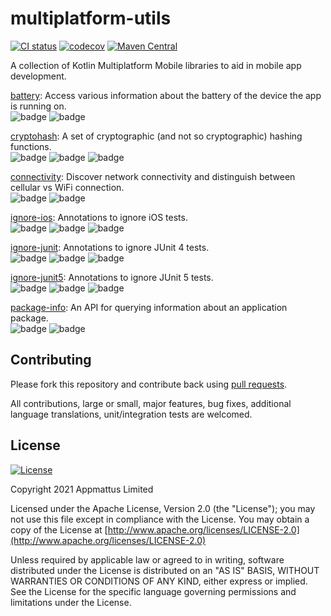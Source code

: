 # multiplatform-utils

[![CI status](https://github.com/appmattus/multiplatform-utils/workflows/Build/badge.svg)](https://github.com/appmattus/multiplatform-utils/actions)
[![codecov](https://codecov.io/gh/appmattus/multiplatform-utils/branch/main/graph/badge.svg)](https://codecov.io/gh/appmattus/multiplatform-utils)
[![Maven Central](https://img.shields.io/maven-central/v/com.appmattus.mpu/battery)](https://search.maven.org/search?q=g:com.appmattus.mpu)

A collection of Kotlin Multiplatform Mobile libraries to aid in mobile app
development.

[battery](battery/README.md): Access various information about the battery of
the device the app is running on.  
![badge][badge-android]
![badge][badge-ios]

[cryptohash](https://github.com/appmattus/crypto/tree/main/cryptohash/): A set
of cryptographic (and not so cryptographic) hashing functions.  
![badge][badge-android]
![badge][badge-ios]
![badge][badge-jvm]

[connectivity](connectivity/README.md): Discover network connectivity and
distinguish between cellular vs WiFi connection.  
![badge][badge-android]
![badge][badge-ios]

[ignore-ios](ignore-test/README.md): Annotations to ignore iOS tests.  
![badge][badge-android]
![badge][badge-ios]
![badge][badge-jvm]

[ignore-junit](ignore-test/README.md): Annotations to ignore JUnit 4 tests.  
![badge][badge-android]
![badge][badge-ios]
![badge][badge-jvm]

[ignore-junit5](ignore-test/README.md): Annotations to ignore JUnit 5 tests.  
![badge][badge-android]
![badge][badge-ios]
![badge][badge-jvm]

[package-info](package-info/README.md): An API for querying information about
an application package.  
![badge][badge-android]
![badge][badge-ios]

## Contributing

Please fork this repository and contribute back using [pull requests](https://github.com/appmattus/multiplatform-utils/pulls).

All contributions, large or small, major features, bug fixes, additional
language translations, unit/integration tests are welcomed.

## License

[![License](https://img.shields.io/badge/License-Apache%202.0-blue.svg)](LICENSE)

Copyright 2021 Appmattus Limited

Licensed under the Apache License, Version 2.0 (the "License"); you may not use
this file except in compliance with the License. You may obtain a copy of the
License at [http://www.apache.org/licenses/LICENSE-2.0](http://www.apache.org/licenses/LICENSE-2.0)

Unless required by applicable law or agreed to in writing, software distributed
under the License is distributed on an "AS IS" BASIS, WITHOUT WARRANTIES OR
CONDITIONS OF ANY KIND, either express or implied. See the License for the
specific language governing permissions and limitations under the License.

[badge-android]: http://img.shields.io/badge/platform-android-6EDB8D.svg?style=flat
[badge-ios]: http://img.shields.io/badge/platform-ios-CDCDCD.svg?style=flat
[badge-js]: http://img.shields.io/badge/platform-js-F8DB5D.svg?style=flat
[badge-jvm]: http://img.shields.io/badge/platform-jvm-DB413D.svg?style=flat
[badge-linux]: http://img.shields.io/badge/platform-linux-2D3F6C.svg?style=flat
[badge-windows]: http://img.shields.io/badge/platform-windows-4D76CD.svg?style=flat
[badge-mac]: http://img.shields.io/badge/platform-macos-111111.svg?style=flat
[badge-watchos]: http://img.shields.io/badge/platform-watchos-C0C0C0.svg?style=flat
[badge-tvos]: http://img.shields.io/badge/platform-tvos-808080.svg?style=flat
[badge-wasm]: https://img.shields.io/badge/platform-wasm-624FE8.svg?style=flat
